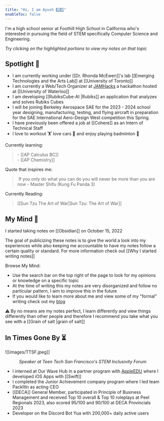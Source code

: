 ```yaml
---
title: "Hi, I am Ayush 1️⃣7️⃣" 
enableToc: false
---
```

I'm a high school senior at Foothill High School in California who's interested in pursuing the field of STEM specifically Computer Science and Engineering. 

*Try clicking on the highlighted portions to view my notes on that topic*

## Spotlight 🌟
- I am currently working under [[Dr. Rhonda McEwen]]'s lab [[Emerging Technologies and the Arts Lab]] at [[University of Toronto]]
- I am currently a Web/Tech Organizer at [JAMHacks](https://www.jamhacks.ca) a hackathon hosted at [[University of Waterloo]]
- I am developing [[RubiksCube-AI |Rubiks]] an application that analyzes and solves Rubiks Cubes
- I will be joining Berkeley Aerospace SAE for the 2023 - 2024 school year designing, manufacturing, testing, and flying aircraft in preparation for the SAE International Aero-Design West competition this Spring.
- I have previously been offered a job at [[Cohere]] as an Intern of Technical Staff
- I love to workout 🏋️ love cars 🚗 and enjoy playing badminton 🏸

<div class="custom-layout">
    <div class="item">
        <p>Currently learning:</p>
        <blockquote>
            - [[AP Calculus BC]]
            <br>
            - [[AP Chemistry]]
        </blockquote>
    </div>
    <div class="item">
        <p>Quote that inspires me:</p>
        <blockquote>
 If you only do what you can do you will never be more than you are now - Master Shifu (Kung Fu Panda 3)
        </blockquote>
    </div>
    <div class="item">
        <p>Currently Reading:</p>
        <blockquote>
			[[Sun Tzu The Art of War|Sun Tzu: The Art of War]]
        </blockquote>
    </div>
</div>

## My Mind 🧠

I started taking notes on [[Obsidian]] on October 15, 2022 

The goal of publicizing these notes is to give the world a look into my experiences while also keeping me accountable to have my notes follow a certain quality or standard. For more information check out [[Why I started writing notes]]

Browse My Mind:

- Use the search bar on the top right of the page to look for my opinions or knowledge on a specific topic
- At the time of writing this my notes are very disorganized and follow no particular pattern, I aim to improve this in the future
- If you would like to learn more about me and view some of my "formal" writing check out my [blog](https://medium.com/@ayushrgarg)

⚠️ By no means are my notes perfect, I learn differently and view things differently than other people and therefore I recommend you take what you see with a [[Grain of salt |grain of salt]] 

## In Times Gone By ⏳

![[images/TTSF.jpeg]]
<center><i><p>Speaker at Teen Tech San Francisco's STEM Inclusivity Forum</p></i></center>


- I interned at Our Wave Hub in a partner program with [AppleEDU](https://twitter.com/AppleEDU) where I developed iOS Apps with [[Swift]]
- I completed the Junior Achievement company program where I led team PackItIn as acting CEO
- [[DECA]] General Member, participated in Principle of Business Management and received Top 10 overall & Top 10 roleplays at Peel Regionals 2023, also scored 95/100 and 90/100 at DECA Provincials 2023
- Developer on the Discord Bot Yua with 200,000+ daily active users

